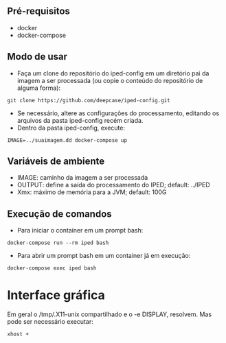 ## Pré-requisitos

- docker
- docker-compose

## Modo de usar

- Faça um clone do repositório do iped-config em um diretório pai da imagem a ser processada (ou copie o conteúdo do repositório de alguma forma):
```
git clone https://github.com/deepcase/iped-config.git
```
- Se necessário, altere as configurações do processamento, editando os arquivos da pasta iped-config recém criada.
- Dentro da pasta iped-config, execute:
```
IMAGE=../suaimagem.dd docker-compose up
```

## Variáveis de ambiente
- IMAGE: caminho da imagem a ser processada
- OUTPUT: define a saída do processamento do IPED; default: ../IPED
- Xmx: máximo de memória para a JVM; default: 100G

## Execução de comandos
- Para iniciar o container em um prompt bash:
```
docker-compose run --rm iped bash
```

- Para abrir um prompt bash em um container já em execução:
```
docker-compose exec iped bash
```

 # Interface gráfica

Em geral o /tmp/.X11-unix compartilhado e o -e DISPLAY, resolvem.
Mas pode ser necessário executar:
```
xhost +
```

